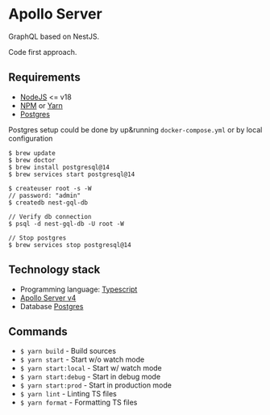 # Apollo Server

GraphQL based on NestJS.

Code first approach.

## Requirements

- [NodeJS](https://nodejs.org/en) <= v18
- [NPM](https://www.npmjs.com/) or [Yarn](https://classic.yarnpkg.com/en/)
- [Postgres](https://www.postgresql.org/)

Postgres setup could be done by up&running `docker-compose.yml` or by local configuration
```
$ brew update
$ brew doctor
$ brew install postgresql@14
$ brew services start postgresql@14

$ createuser root -s -W
// password: "admin"
$ createdb nest-gql-db

// Verify db connection
$ psql -d nest-gql-db -U root -W

// Stop postgres
$ brew services stop postgresql@14
```

## Technology stack

- Programming language: [Typescript](https://www.typescriptlang.org/)
- [Apollo Server v4](https://www.apollographql.com/docs/apollo-server/getting-started)
- Database [Postgres](https://www.postgresql.org/)


## Commands

- `$ yarn build` - Build sources
- `$ yarn start` - Start w/o watch mode
- `$ yarn start:local` - Start w/ watch mode
- `$ yarn start:debug` - Start in debug mode
- `$ yarn start:prod` - Start in production mode
- `$ yarn lint` - Linting TS files
- `$ yarn format` - Formatting TS files
